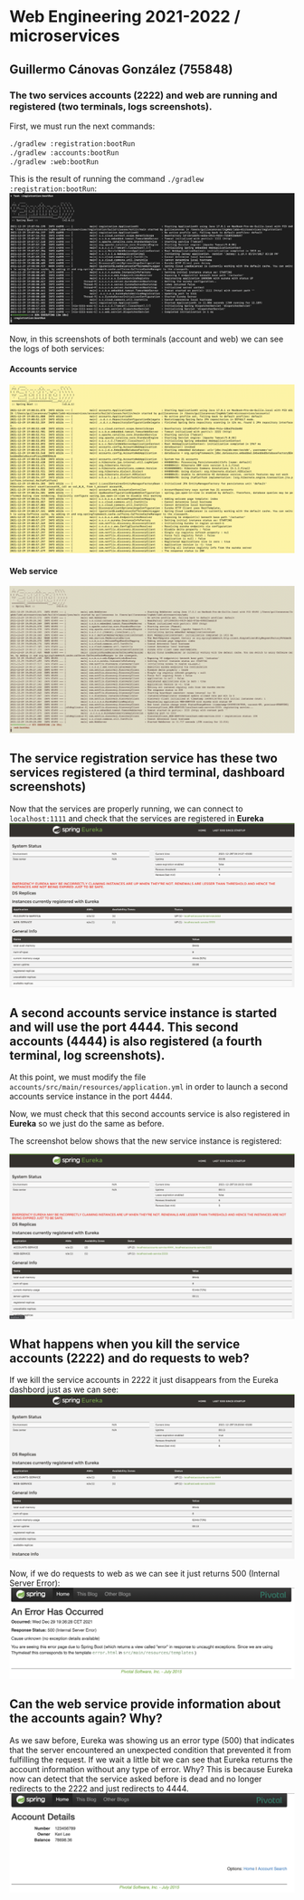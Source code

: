 # Web Engineering 2021-2022 / microservices
## Guillermo Cánovas González (755848)

### The two services accounts (2222) and web are running and registered (two terminals, logs screenshots).

First, we must run the next commands: 

```
./gradlew :registration:bootRun
./gradlew :accounts:bootRun
./gradlew :web:bootRun
```

This is the result of running the command `./gradlew :registration:bootRun`:
![](screenshots/registration_bootrun.png)

Now, in this screenshots of both terminals (account and web) we can see the logs of both services:

#### Accounts service

![](screenshots/account1.png)

#### Web service

![](screenshots/web1.png)


## The service registration service has these two services registered (a third terminal, dashboard screenshots)
Now that the services are properly running, we can connect to `localhost:1111` and check that the services are registered in __Eureka__
![](screenshots/registration.png)


## A second accounts service instance is started and will use the port 4444. This second accounts (4444) is also registered (a fourth terminal, log screenshots).

At this point, we must modify the file `accounts/src/main/resources/application.yml` in order to launch a second accounts service instance in the port 4444.

Now, we must check that this second accounts service is also registered in __Eureka__ so we just do the same as before.

The screenshot below shows that the new service instance is registered: 

![](screenshots/registration4444.png)


## What happens when you kill the service accounts (2222) and do requests to web?

If we kill the service accounts in 2222 it just disappears from the Eureka dashbord just as we can see:
![](screenshots/kill2222.png)

Now, if we do requests to web as we can see it just returns 500 (Internal Server Error):
![](screenshots/error_500.png)


## Can the web service provide information about the accounts again? Why?

As we saw before, Eureka was showing us an error type (500) that indicates that the server encountered an unexpected condition that prevented it from fulfilling the request. If we wait a little bit we can see that Eureka returns the account information without any type of error. Why? This is because Eureka now can detect that the service asked before is dead and no longer redirects to the 2222 and just redirects to 4444.
![](screenshots/no_error_kill2222.png)

